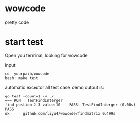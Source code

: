 # wowcode
pretty code

# start test
Open you terminal, looking for wowcode

input:
```
cd  yourpath/wowcode
bash: make test
```

automatic exceutor all test case, demo output is:

```
go test -count=1 -v ./...
=== RUN   TestFindInterger
find postion 2 3 value:10--- PASS: TestFindInterger (0.00s)
PASS
ok  	github.com/liyu4/wowcode/findmatrix	0.499s
```

